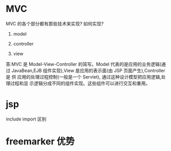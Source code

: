 # MVC

MVC 的各个部分都有那些技术来实现? 如何实现?

1) model

2) controller

3) view

答:MVC 是 Model-View-Controller 的简写。Model 代表的是应用的业务逻辑(通过 JavaBean,EJB 组件实现),View 是应用的表示面(由 JSP 页面产生),Controller 是 供 应用的处理过程控制(一般是一个 Servlet),
通过这种设计模型把应用逻辑,处理过程和显 示逻辑分成不同的组件实现。这些组件可以进行交互和重用。




# jsp

include import 区别


# freemarker 优势

